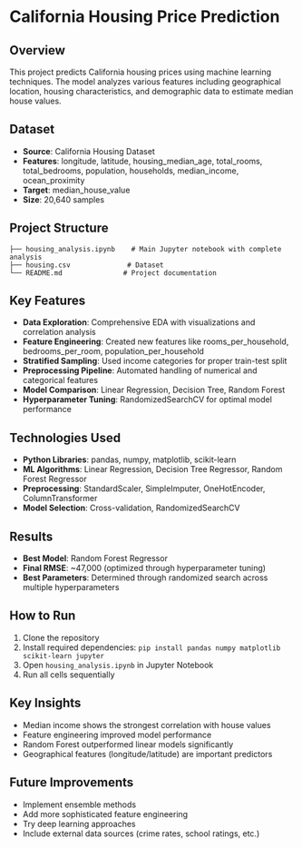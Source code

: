 # California Housing Price Prediction

## Overview
This project predicts California housing prices using machine learning techniques. The model analyzes various features including geographical location, housing characteristics, and demographic data to estimate median house values.

## Dataset
- **Source**: California Housing Dataset
- **Features**: longitude, latitude, housing_median_age, total_rooms, total_bedrooms, population, households, median_income, ocean_proximity
- **Target**: median_house_value
- **Size**: 20,640 samples

## Project Structure
```
├── housing_analysis.ipynb    # Main Jupyter notebook with complete analysis
├── housing.csv              # Dataset
└── README.md               # Project documentation
```

## Key Features
- **Data Exploration**: Comprehensive EDA with visualizations and correlation analysis
- **Feature Engineering**: Created new features like rooms_per_household, bedrooms_per_room, population_per_household
- **Stratified Sampling**: Used income categories for proper train-test split
- **Preprocessing Pipeline**: Automated handling of numerical and categorical features
- **Model Comparison**: Linear Regression, Decision Tree, Random Forest
- **Hyperparameter Tuning**: RandomizedSearchCV for optimal model performance

## Technologies Used
- **Python Libraries**: pandas, numpy, matplotlib, scikit-learn
- **ML Algorithms**: Linear Regression, Decision Tree Regressor, Random Forest Regressor
- **Preprocessing**: StandardScaler, SimpleImputer, OneHotEncoder, ColumnTransformer
- **Model Selection**: Cross-validation, RandomizedSearchCV

## Results
- **Best Model**: Random Forest Regressor
- **Final RMSE**: ~47,000 (optimized through hyperparameter tuning)
- **Best Parameters**: Determined through randomized search across multiple hyperparameters

## How to Run
1. Clone the repository
2. Install required dependencies: `pip install pandas numpy matplotlib scikit-learn jupyter`
3. Open `housing_analysis.ipynb` in Jupyter Notebook
4. Run all cells sequentially

## Key Insights
- Median income shows the strongest correlation with house values
- Feature engineering improved model performance
- Random Forest outperformed linear models significantly
- Geographical features (longitude/latitude) are important predictors

## Future Improvements
- Implement ensemble methods
- Add more sophisticated feature engineering
- Try deep learning approaches
- Include external data sources (crime rates, school ratings, etc.)
